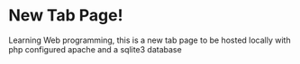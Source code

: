 New Tab Page!
==========
Learning Web programming, this is a new tab page to be hosted locally with php configured apache and a sqlite3 database


